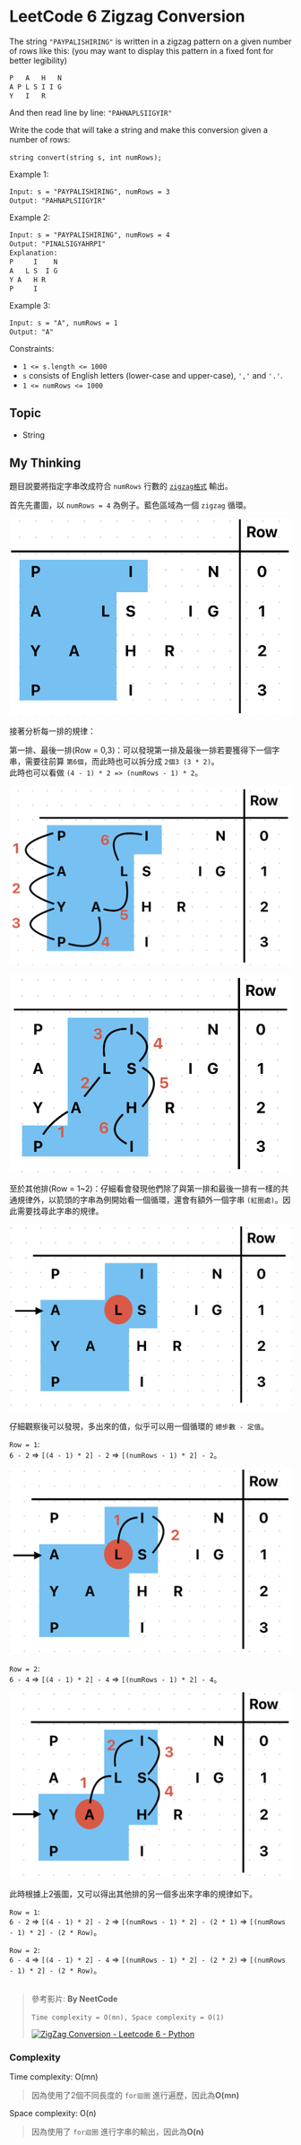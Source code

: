 # LeetCode 6 Zigzag Conversion
The string `"PAYPALISHIRING"` is written in a zigzag pattern on a given number of rows like this: (you may want to display this pattern in a fixed font for better legibility)

```
P   A   H   N
A P L S I I G
Y   I   R
```
And then read line by line: `"PAHNAPLSIIGYIR"`

Write the code that will take a string and make this conversion given a number of rows:

`string convert(string s, int numRows);`

Example 1:
```
Input: s = "PAYPALISHIRING", numRows = 3
Output: "PAHNAPLSIIGYIR"
```

Example 2:
```
Input: s = "PAYPALISHIRING", numRows = 4
Output: "PINALSIGYAHRPI"
Explanation:
P     I    N
A   L S  I G
Y A   H R
P     I
```

Example 3:
```
Input: s = "A", numRows = 1
Output: "A"
```

Constraints:

- `1 <= s.length <= 1000`
- `s` consists of English letters (lower-case and upper-case), `','` and `'.'`.
- `1 <= numRows <= 1000`

## Topic
- String

## My Thinking
題目說要將指定字串改成符合 `numRows` 行數的 [`zigzag格式`](https://dictionary.cambridge.org/ja/dictionary/english-chinese-traditional/zigzag#google_vignette) 輸出。

首先先畫圖，以 `numRows = 4` 為例子。藍色區域為一個 `zigzag` 循環。

![numRows=4，一個zigzag循環](https://github.com/ahoucbvtw/LeetCodePractice/blob/main/LeetCode%20Questions/Medium/6_Zigzag%20Conversion/pic/6-0.png?raw=true)

接著分析每一排的規律：

第一排、最後一排(Row = 0,3)：可以發現第一排及最後一排若要獲得下一個字串，需要往前算 `第6個`，而此時也可以拆分成 `2個3 (3 * 2)`。<br>此時也可以看做 `(4 - 1) * 2 => (numRows - 1) * 2`。

![第一排](https://github.com/ahoucbvtw/LeetCodePractice/blob/main/LeetCode%20Questions/Medium/6_Zigzag%20Conversion/pic/6-1.png?raw=true)

![最後一排](https://github.com/ahoucbvtw/LeetCodePractice/blob/main/LeetCode%20Questions/Medium/6_Zigzag%20Conversion/pic/6-2.png?raw=true)

至於其他排(Row = 1~2)：仔細看會發現他們除了與第一排和最後一排有一樣的共通規律外，以箭頭的字串為例開始看一個循環，還會有額外一個字串 `(紅圈處)`。因此需要找尋此字串的規律。

![其他排的特例規律](https://github.com/ahoucbvtw/LeetCodePractice/blob/main/LeetCode%20Questions/Medium/6_Zigzag%20Conversion/pic/6-3.png?raw=true)

仔細觀察後可以發現，多出來的值，似乎可以用一個循環的 `總步數 - 定值`。

`Row = 1`: <br>`6 - 2` => `[(4 - 1) * 2] - 2` => `[(numRows - 1) * 2] - 2`。

![其他排的特例規律1](https://github.com/ahoucbvtw/LeetCodePractice/blob/main/LeetCode%20Questions/Medium/6_Zigzag%20Conversion/pic/6-4.png?raw=true)

`Row = 2`: <br>`6 - 4` => `[(4 - 1) * 2] - 4` => `[(numRows - 1) * 2] - 4`。

![其他排的特例規律2](https://github.com/ahoucbvtw/LeetCodePractice/blob/main/LeetCode%20Questions/Medium/6_Zigzag%20Conversion/pic/6-5.png?raw=true)

此時根據上2張圖，又可以得出其他排的另一個多出來字串的規律如下。

`Row = 1`: <br>`6 - 2` => `[(4 - 1) * 2] - 2` => `[(numRows - 1) * 2] - (2 * 1)` => `[(numRows - 1) * 2] - (2 * Row)`。

`Row = 2`: <br>`6 - 4` => `[(4 - 1) * 2] - 4` => `[(numRows - 1) * 2] - (2 * 2)` => `[(numRows - 1) * 2] - (2 * Row)`。
<br><br>
> 參考影片: **By NeetCode**
>
> `Time complexity = O(mn), Space complexity = O(1)`
> 
> [![ZigZag Conversion - Leetcode 6 - Python](https://img.youtube.com/vi/Q2Tw6gcVEwc/hqdefault.jpg)](https://www.youtube.com/watch?v=Q2Tw6gcVEwc)

### Complexity
Time complexity: O(mn)
> 因為使用了2個不同長度的 `for迴圈` 進行遍歷，因此為**O(mn)**

Space complexity: O(n)
> 因為使用了 `for迴圈` 進行字串的輸出，因此為**O(n)**